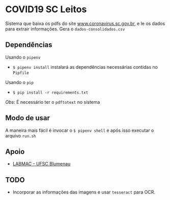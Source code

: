 # COVID19 SC Leitos

Sistema que baixa os pdfs do site www.coronavirus.sc.gov.br, e le os dados para extrair informações. Gera o `dados-consolidados.csv`

## Dependências

Usando o `pipenv`
- `$ pipenv install` instalará as dependências necessárias contidas no `Pipfile`


Usando o `pip`
- `$ pip install -r requirements.txt`


*Obs*: É necessário ter o `pdftotext` no sistema

## Modo de usar

A maneira mais fácil é invocar o `$ pipenv shell` e após isso executar o arquivo `run.sh`


## Apoio

- [LABMAC - UFSC Blumenau](https://labmac.mat.blumenau.ufsc.br/)

## TODO

- Incorporar as informações das imagens e usar `tesseract` para OCR.